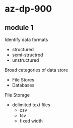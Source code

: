 # az-dp-900

## module 1
Identify data formats
+ structured 
+ semi-structred
+ unstructured

Broad categories of data store
+ File Stores
+ Databases

File Storage
+ delimited text files
  + csv
  + tsv 
  + fixed width